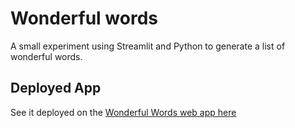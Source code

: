 # Wonderful words

A small experiment using Streamlit and Python to generate a list of wonderful words.

## Deployed App
See it deployed on the [Wonderful Words web app here](https://logikblok-wonderfulwords-main-igyk1o.streamlit.app/)
